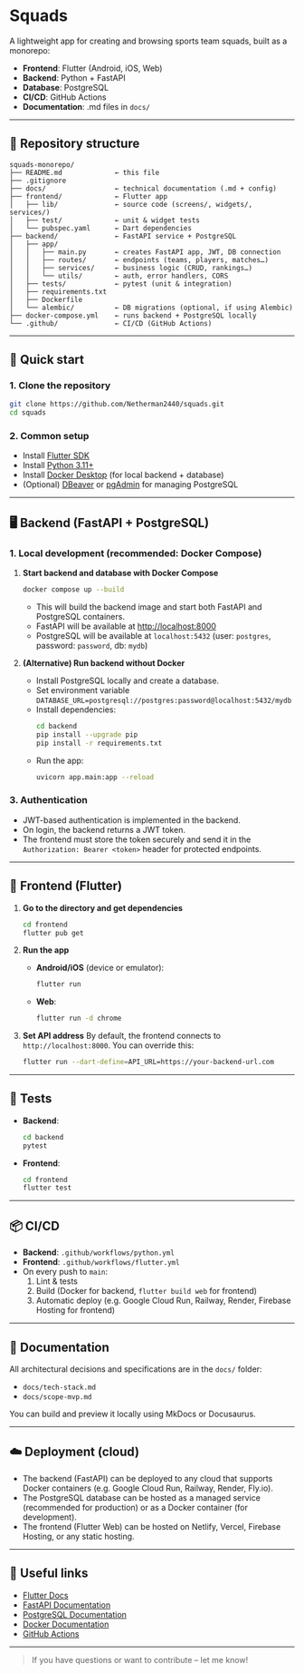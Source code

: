# Squads

A lightweight app for creating and browsing sports team squads, built as a monorepo:

- **Frontend**: Flutter (Android, iOS, Web)
- **Backend**: Python + FastAPI
- **Database**: PostgreSQL
- **CI/CD**: GitHub Actions
- **Documentation**: .md files in `docs/`

---

## 📂 Repository structure

```
squads-monorepo/
├── README.md             ← this file
├── .gitignore
├── docs/                 ← technical documentation (.md + config)
├── frontend/             ← Flutter app
│   ├── lib/              ← source code (screens/, widgets/, services/)
│   ├── test/             ← unit & widget tests
│   └── pubspec.yaml      ← Dart dependencies
├── backend/              ← FastAPI service + PostgreSQL
│   ├── app/
│   │   ├── main.py       ← creates FastAPI app, JWT, DB connection
│   │   ├── routes/       ← endpoints (teams, players, matches…)
│   │   ├── services/     ← business logic (CRUD, rankings…)
│   │   └── utils/        ← auth, error handlers, CORS
│   ├── tests/            ← pytest (unit & integration)
│   ├── requirements.txt
│   ├── Dockerfile
│   └── alembic/          ← DB migrations (optional, if using Alembic)
├── docker-compose.yml    ← runs backend + PostgreSQL locally
└── .github/              ← CI/CD (GitHub Actions)
```

---

## 🚀 Quick start

### 1. Clone the repository

```bash
git clone https://github.com/Netherman2440/squads.git
cd squads
```

### 2. Common setup

- Install [Flutter SDK](https://flutter.dev/docs/get-started/install)
- Install [Python 3.11+](https://www.python.org/downloads/)
- Install [Docker Desktop](https://www.docker.com/products/docker-desktop) (for local backend + database)
- (Optional) [DBeaver](https://dbeaver.io/) or [pgAdmin](https://www.pgadmin.org/) for managing PostgreSQL

---

## 🖥️ Backend (FastAPI + PostgreSQL)

### 1. Local development (recommended: Docker Compose)

1. **Start backend and database with Docker Compose**
   ```bash
   docker compose up --build
   ```
   - This will build the backend image and start both FastAPI and PostgreSQL containers.
   - FastAPI will be available at [http://localhost:8000](http://localhost:8000)
   - PostgreSQL will be available at `localhost:5432` (user: `postgres`, password: `password`, db: `mydb`)

2. **(Alternative) Run backend without Docker**
   - Install PostgreSQL locally and create a database.
   - Set environment variable `DATABASE_URL=postgresql://postgres:password@localhost:5432/mydb`
   - Install dependencies:
     ```bash
     cd backend
     pip install --upgrade pip
     pip install -r requirements.txt
     ```
   - Run the app:
     ```bash
     uvicorn app.main:app --reload
     ```

### 3. Authentication
- JWT-based authentication is implemented in the backend.
- On login, the backend returns a JWT token.
- The frontend must store the token securely and send it in the `Authorization: Bearer <token>` header for protected endpoints.

---

## 📱 Frontend (Flutter)

1. **Go to the directory and get dependencies**
   ```bash
   cd frontend
   flutter pub get
   ```

2. **Run the app**
   - **Android/iOS** (device or emulator):
     ```bash
     flutter run
     ```
   - **Web**:
     ```bash
     flutter run -d chrome
     ```

3. **Set API address**
   By default, the frontend connects to `http://localhost:8000`.
   You can override this:
   ```bash
   flutter run --dart-define=API_URL=https://your-backend-url.com
   ```

---

## 🧪 Tests

- **Backend**:
  ```bash
  cd backend
  pytest
  ```
- **Frontend**:
  ```bash
  cd frontend
  flutter test
  ```

---

## 📦 CI/CD

- **Backend**: `.github/workflows/python.yml`
- **Frontend**: `.github/workflows/flutter.yml`
- On every push to `main`:
  1. Lint & tests
  2. Build (Docker for backend, `flutter build web` for frontend)
  3. Automatic deploy (e.g. Google Cloud Run, Railway, Render, Firebase Hosting for frontend)

---

## 📖 Documentation

All architectural decisions and specifications are in the `docs/` folder:

- `docs/tech-stack.md`
- `docs/scope-mvp.md`

You can build and preview it locally using MkDocs or Docusaurus.

---

## ☁️ Deployment (cloud)

- The backend (FastAPI) can be deployed to any cloud that supports Docker containers (e.g. Google Cloud Run, Railway, Render, Fly.io).
- The PostgreSQL database can be hosted as a managed service (recommended for production) or as a Docker container (for development).
- The frontend (Flutter Web) can be hosted on Netlify, Vercel, Firebase Hosting, or any static hosting.

---

## 🔗 Useful links

- [Flutter Docs](https://flutter.dev/docs)
- [FastAPI Documentation](https://fastapi.tiangolo.com/)
- [PostgreSQL Documentation](https://www.postgresql.org/docs/)
- [Docker Documentation](https://docs.docker.com/)
- [GitHub Actions](https://docs.github.com/actions)

---

> If you have questions or want to contribute – let me know!
